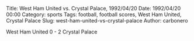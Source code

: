 Title: West Ham United vs. Crystal Palace, 1992/04/20
Date: 1992/04/20 00:00
Category: sports
Tags: football, football scores, West Ham United, Crystal Palace
Slug: west-ham-united-vs-crystal-palace
Author: carbonero


West Ham United 0 - 2 Crystal Palace
